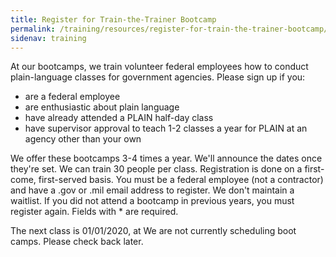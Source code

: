 ```yaml
---
title: Register for Train-the-Trainer Bootcamp
permalink: /training/resources/register-for-train-the-trainer-bootcamp/
sidenav: training
---
```


At our bootcamps, we train volunteer federal employees how to conduct plain-language classes for government agencies. Please sign up if you:

- are a federal employee
- are enthusiastic about plain language
- have already attended a PLAIN half-day class
- have supervisor approval to teach 1-2 classes a year for PLAIN at an agency other than your own

We offer these bootcamps 3-4 times a year. We'll announce the dates once they're set. We can train 30 people per class. Registration is done on a first-come, first-served basis. You must be a federal employee (not a contractor) and have a .gov or .mil email address to register. We don't maintain a waitlist. If you did not attend a bootcamp in previous years, you must register again. Fields with * are required.

The next class is 01/01/2020, at We are not currently scheduling boot camps. Please check back later.

